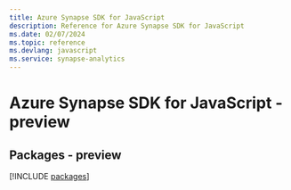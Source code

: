 ```yaml
---
title: Azure Synapse SDK for JavaScript
description: Reference for Azure Synapse SDK for JavaScript
ms.date: 02/07/2024
ms.topic: reference
ms.devlang: javascript
ms.service: synapse-analytics
---
```

# Azure Synapse SDK for JavaScript - preview
## Packages - preview
[!INCLUDE [packages](synapse-index.md)]